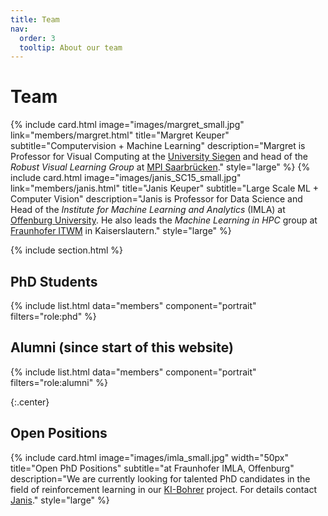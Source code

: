 ```yaml
---
title: Team
nav:
  order: 3
  tooltip: About our team
---
```


# <i class="fas fa-users"></i>Team

{%
  include card.html
  image="images/margret_small.jpg"
  link="members/margret.html"
  title="Margret Keuper"
  subtitle="Computervision + Machine Learning"
  description="Margret is Professor for Visual Computing at the [University Siegen](https://www.vc.informatik.uni-siegen.de/en/keuper-margret) and head of the *Robust Visual Learning Group* at [MPI Saarbrücken](https://www.mpi-inf.mpg.de/de/departments/computer-vision-and-machine-learning/people/margret-keuper)."
  style="large"
%}
{%
  include card.html
  image="images/janis_SC15_small.jpg"
  link="members/janis.html"
  title="Janis Keuper"
  subtitle="Large Scale ML + Computer Vision"
  description="Janis is Professor for Data Science and Head of the *Institute for Machine Learning and Analytics* (IMLA) at [Offenburg University](https://imla.hs-offenburg.de/). He also leads the *Machine Learning in HPC* group at [Fraunhofer ITWM](https://www.itwm.fraunhofer.de/en/departments/hpc/data-analysis-and-machine-learning.html) in Kaiserslautern."
  style="large"
%}


{% include section.html %}

## PhD Students 

{%
  include list.html
  data="members"
  component="portrait"
  filters="role:phd"
%}

## Alumni (since start of this website)

{%
  include list.html
  data="members"
  component="portrait"
  filters="role:alumni"
%}

{:.center}


## Open Positions



{%
  include card.html
  image="images/imla_small.jpg"
  width="50px"
  title="Open PhD Positions"
  subtitle="at Fraunhofer IMLA, Offenburg"
  description="We are currently looking for talented PhD candidates in the field of reinforcement learning in our [KI-Bohrer](http://www.ki-bohrer.de/) project. For details contact [Janis](../members/janis.html)."
  style="large"
%}


